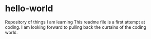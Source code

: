 # hello-world
Repository of things I am learning
This readme file is a first attempt at coding.
I am looking forward to pulling back the curtains of the coding world.
